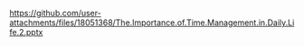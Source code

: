 https://github.com/user-attachments/files/18051368/The.Importance.of.Time.Management.in.Daily.Life.2.pptx
